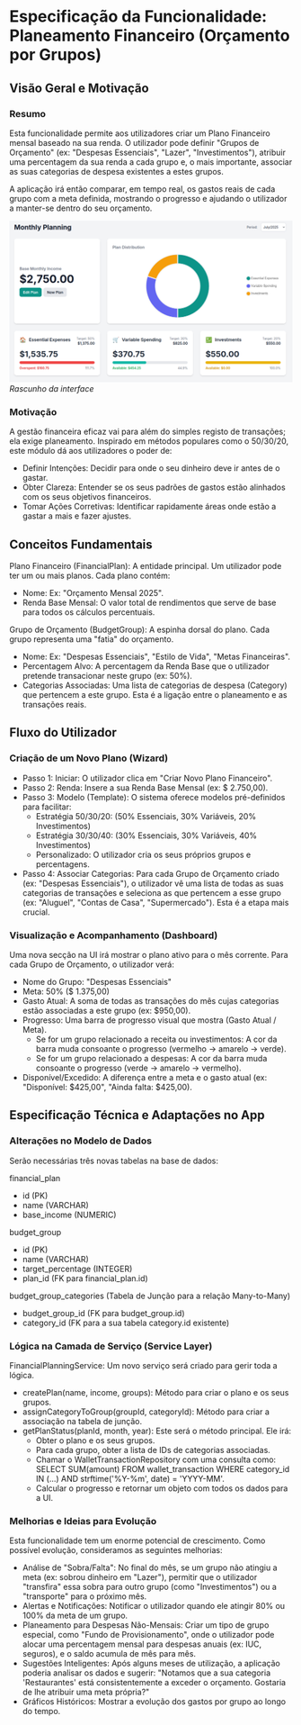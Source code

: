 # Especificação da Funcionalidade: Planeamento Financeiro (Orçamento por Grupos)
## Visão Geral e Motivação
### Resumo
Esta funcionalidade permite aos utilizadores criar um Plano Financeiro mensal baseado na sua renda. O utilizador pode definir "Grupos de Orçamento" (ex: "Despesas Essenciais", "Lazer", "Investimentos"), atribuir uma percentagem da sua renda a cada grupo e, o mais importante, associar as suas categorias de despesa existentes a estes grupos.

A aplicação irá então comparar, em tempo real, os gastos reais de cada grupo com a meta definida, mostrando o progresso e ajudando o utilizador a manter-se dentro do seu orçamento.

![](img/monthly_planning_interface.png)
*Rascunho da interface*

### Motivação
A gestão financeira eficaz vai para além do simples registo de transações; ela exige planeamento. Inspirado em métodos populares como o 50/30/20, este módulo dá aos utilizadores o poder de:

- Definir Intenções: Decidir para onde o seu dinheiro deve ir antes de o gastar.
- Obter Clareza: Entender se os seus padrões de gastos estão alinhados com os seus objetivos financeiros.
- Tomar Ações Corretivas: Identificar rapidamente áreas onde estão a gastar a mais e fazer ajustes.

## Conceitos Fundamentais
Plano Financeiro (FinancialPlan): A entidade principal. Um utilizador pode ter um ou mais planos. Cada plano contém:
- Nome: Ex: "Orçamento Mensal 2025".
- Renda Base Mensal: O valor total de rendimentos que serve de base para todos os cálculos percentuais.

Grupo de Orçamento (BudgetGroup): A espinha dorsal do plano. Cada grupo representa uma "fatia" do orçamento.
- Nome: Ex: "Despesas Essenciais", "Estilo de Vida", "Metas Financeiras".
- Percentagem Alvo: A percentagem da Renda Base que o utilizador pretende transacionar neste grupo (ex: 50%).
- Categorias Associadas: Uma lista de categorias de despesa (Category) que pertencem a este grupo. Esta é a ligação entre o planeamento e as transações reais.

## Fluxo do Utilizador
### Criação de um Novo Plano (Wizard)
- Passo 1: Iniciar: O utilizador clica em "Criar Novo Plano Financeiro".
- Passo 2: Renda: Insere a sua Renda Base Mensal (ex: $ 2.750,00).
- Passo 3: Modelo (Template): O sistema oferece modelos pré-definidos para facilitar:
  - Estratégia 50/30/20: (50% Essenciais, 30% Variáveis, 20% Investimentos)
  - Estratégia 30/30/40: (30% Essenciais, 30% Variáveis, 40% Investimentos)
  - Personalizado: O utilizador cria os seus próprios grupos e percentagens.
- Passo 4: Associar Categorias: Para cada Grupo de Orçamento criado (ex: "Despesas Essenciais"), o utilizador vê uma lista de todas as suas categorias de transações e seleciona as que pertencem a esse grupo (ex: "Aluguel", "Contas de Casa", "Supermercado"). Esta é a etapa mais crucial.

### Visualização e Acompanhamento (Dashboard)
Uma nova secção na UI irá mostrar o plano ativo para o mês corrente. Para cada Grupo de Orçamento, o utilizador verá:

- Nome do Grupo: "Despesas Essenciais"
- Meta: 50% ($ 1.375,00)
- Gasto Atual: A soma de todas as transações do mês cujas categorias estão associadas a este grupo (ex: $950,00).
- Progresso: Uma barra de progresso visual que mostra (Gasto Atual / Meta).
  - Se for um grupo relacionado a receita ou investimentos: A cor da barra muda consoante o progresso (vermelho -> amarelo -> verde).
  - Se for um grupo relacionado a despesas: A cor da barra muda consoante o progresso (verde -> amarelo -> vermelho).
- Disponível/Excedido: A diferença entre a meta e o gasto atual (ex: "Disponível: \$425,00", "Ainda falta: $425,00).

## Especificação Técnica e Adaptações no App
### Alterações no Modelo de Dados
Serão necessárias três novas tabelas na base de dados:

financial_plan
- id (PK)
- name (VARCHAR)
- base_income (NUMERIC)

budget_group
- id (PK)
- name (VARCHAR)
- target_percentage (INTEGER)
- plan_id (FK para financial_plan.id)

budget_group_categories (Tabela de Junção para a relação Many-to-Many)
- budget_group_id (FK para budget_group.id)
- category_id (FK para a sua tabela category.id existente)

### Lógica na Camada de Serviço (Service Layer)
FinancialPlanningService: Um novo serviço será criado para gerir toda a lógica.
- createPlan(name, income, groups): Método para criar o plano e os seus grupos.
- assignCategoryToGroup(groupId, categoryId): Método para criar a associação na tabela de junção.
- getPlanStatus(planId, month, year): Este será o método principal. Ele irá:
  - Obter o plano e os seus grupos.
  - Para cada grupo, obter a lista de IDs de categorias associadas.
  - Chamar o WalletTransactionRepository com uma consulta como: SELECT SUM(amount) FROM wallet_transaction WHERE category_id IN (...) AND strftime('%Y-%m', date) = 'YYYY-MM'.
  - Calcular o progresso e retornar um objeto com todos os dados para a UI.

### Melhorias e Ideias para Evolução
Esta funcionalidade tem um enorme potencial de crescimento. Como possível evolução, consideramos as seguintes melhorias:
- Análise de "Sobra/Falta": No final do mês, se um grupo não atingiu a meta (ex: sobrou dinheiro em "Lazer"), permitir que o utilizador "transfira" essa sobra para outro grupo (como "Investimentos") ou a "transporte" para o próximo mês.
- Alertas e Notificações: Notificar o utilizador quando ele atingir 80% ou 100% da meta de um grupo.
- Planeamento para Despesas Não-Mensais: Criar um tipo de grupo especial, como "Fundo de Provisionamento", onde o utilizador pode alocar uma percentagem mensal para despesas anuais (ex: IUC, seguros), e o saldo acumula de mês para mês.
- Sugestões Inteligentes: Após alguns meses de utilização, a aplicação poderia analisar os dados e sugerir: "Notamos que a sua categoria 'Restaurantes' está consistentemente a exceder o orçamento. Gostaria de lhe atribuir uma meta própria?"
- Gráficos Históricos: Mostrar a evolução dos gastos por grupo ao longo do tempo.
